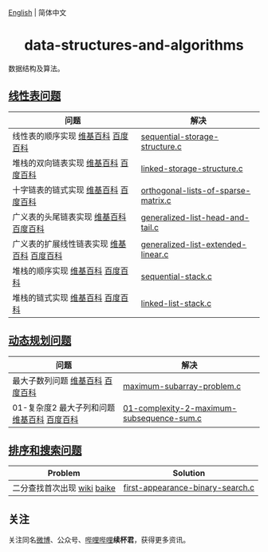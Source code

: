 [English](README.md) | 简体中文

<h1 align="center">data-structures-and-algorithms</h1>
数据结构及算法。


## [线性表问题](https://github.com/xubeijun/data-structures-and-algorithms/tree/main/linear-list)

问题  | 解决
--      | ----------
 线性表的顺序实现 [维基百科](https://en.wikipedia.org/wiki/Sequential_access) [百度百科](https://baike.baidu.com/item/%E9%A1%BA%E5%BA%8F%E5%AD%98%E5%82%A8%E7%BB%93%E6%9E%84/1347176) | [sequential-storage-structure.c](https://github.com/xubeijun/data-structures-and-algorithms/blob/main/linear-list/sequential-storage-structure.c)
 堆栈的双向链表实现 [维基百科](https://zh.wikipedia.org/wiki/%E5%8F%8C%E5%90%91%E9%93%BE%E8%A1%A8) [百度百科](https://baike.baidu.com/item/%E9%93%BE%E5%BC%8F%E5%AD%98%E5%82%A8%E7%BB%93%E6%9E%84/4921270) | [linked-storage-structure.c](https://github.com/xubeijun/data-structures-and-algorithms/blob/main/linear-list/linked-storage-structure.c)
 十字链表的链式实现 [维基百科](https://zh.wikipedia.org/wiki/%E5%8D%81%E5%AD%97%E9%93%BE%E8%A1%A8) [百度百科](https://baike.baidu.com/item/%E5%8D%81%E5%AD%97%E9%93%BE%E8%A1%A8) | [orthogonal-lists-of-sparse-matrix.c](https://github.com/xubeijun/data-structures-and-algorithms/blob/main/linear-list/orthogonal-lists-of-sparse-matrix.c)
 广义表的头尾链表实现 [维基百科](https://zh.wikipedia.org/wiki/%E5%B9%BF%E4%B9%89%E8%A1%A8#%E5%A4%B4%E5%B0%BE%E9%93%BE%E8%A1%A8%E5%AD%98%E5%82%A8%E8%A1%A8%E7%A4%BA) [百度百科](https://baike.baidu.com/item/%E5%B9%BF%E4%B9%89%E8%A1%A8) | [generalized-list-head-and-tail.c](https://github.com/xubeijun/data-structures-and-algorithms/blob/main/linear-list/generalized-list-head-and-tail.c)
 广义表的扩展线性链表实现 [维基百科](https://zh.wikipedia.org/wiki/%E5%B9%BF%E4%B9%89%E8%A1%A8#%E6%89%A9%E5%B1%95%E7%BA%BF%E6%80%A7%E9%93%BE%E8%A1%A8%E5%AD%98%E5%82%A8%E8%A1%A8%E7%A4%BA) [百度百科](https://baike.baidu.com/item/%E5%B9%BF%E4%B9%89%E8%A1%A8) | [generalized-list-extended-linear.c](https://github.com/xubeijun/data-structures-and-algorithms/blob/main/linear-list/generalized-list-extended-linear.c)
 堆栈的顺序实现 [维基百科](https://zh.wikipedia.org/wiki/%E5%A0%86%E6%A0%88) [百度百科](https://baike.baidu.com/item/%E5%A0%86%E6%A0%88/1682032) | [sequential-stack.c](https://github.com/xubeijun/data-structures-and-algorithms/blob/main/linear-list/sequential-stack.c)
 堆栈的链式实现 [维基百科](https://zh.wikipedia.org/wiki/%E5%A0%86%E6%A0%88) [百度百科](https://baike.baidu.com/item/%E5%A0%86%E6%A0%88/1682032) | [linked-list-stack.c](https://github.com/xubeijun/data-structures-and-algorithms/blob/main/linear-list/linked-list-stack.c)


## [动态规划问题](https://github.com/xubeijun/data-structures-and-algorithms/tree/main/dynamic-programming)

问题  | 解决
--      | ----------
 最大子数列问题 [维基百科](https://en.wikipedia.org/wiki/Maximum_subarray_problem) [百度百科](https://baike.baidu.com/item/%E6%9C%80%E5%A4%A7%E5%AD%90%E6%95%B0%E5%88%97%E9%97%AE%E9%A2%98/22828059) | [maximum-subarray-problem.c](https://github.com/xubeijun/data-structures-and-algorithms/blob/main/dynamic-programming/maximum-subarray-problem.c)
 01-复杂度2 最大子列和问题 [维基百科](https://en.wikipedia.org/wiki/Maximum_subarray_problem) [百度百科](https://baike.baidu.com/item/%E6%9C%80%E5%A4%A7%E5%AD%90%E6%95%B0%E5%88%97%E9%97%AE%E9%A2%98/22828059) | [01-complexity-2-maximum-subsequence-sum.c](https://github.com/xubeijun/data-structures-and-algorithms/blob/main/dynamic-programming/01-complexity-2-maximum-subsequence-sum.c)

## [排序和搜索问题](https://github.com/xubeijun/data-structures-and-algorithms/tree/main/search)

Problem  | Solution
--      | ----------
 二分查找首次出现 [wiki](https://en.wikipedia.org/wiki/Binary_search_algorithm) [baike](https://baike.baidu.com/item/%E4%BA%8C%E5%88%86%E6%9F%A5%E6%89%BE/10628618) | [first-appearance-binary-search.c](https://github.com/xubeijun/data-structures-and-algorithms/blob/main/search/first-appearance-binary-search.c)

## 关注
关注同名[微博](https://weibo.com/xubeijun)、公众号、[哔哩哔哩](https://space.bilibili.com/490987374/)**续杯君**，获得更多资讯。

